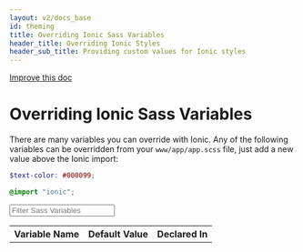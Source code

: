 ```yaml
---
layout: v2/docs_base
id: theming
title: Overriding Ionic Sass Variables
header_title: Overriding Ionic Styles
header_sub_title: Providing custom values for Ionic styles
---
```

<div class="improve-docs">
  <a href='https://github.com/driftyco/ionic-site/edit/master/docs/v2/theming/ionic-variables/index.md'>
    Improve this doc
  </a>
</div>

<h1 class="title">Overriding Ionic Sass Variables</h1>

There are many variables you can override with Ionic. Any of the following variables can be overridden from your `www/app/app.scss` file, just add a new value above the Ionic import:

```scss
$text-color: #000099;

@import "ionic";
```

<input id="search-sass-input" type="search" placeholder="Filter Sass Variables" class="form-control">

<table id="search-sass-results" class="table sass-variables-table">
  <tr>
    <th>Variable Name</th>
    <th>Default Value</th>
    <th>Declared In</th>
  </tr>
</table>
